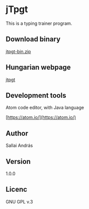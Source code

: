 # jTpgt

This is a typing trainer program.

## Download binary

[jtpgt-bin.zip](https://github.com/termih/jtpgt/releases/download/jtpgt/jtpgt-bin.zip)

## Hungarian webpage
[jtpgt](https://szit.hu/doku.php?id=szoftverek:jtpgt)

## Development tools
Atom code editor, with Java language

[https://atom.io/](https://atom.io/)

## Author
Sallai András

## Version
1.0.0

## Licenc
GNU GPL v.3
